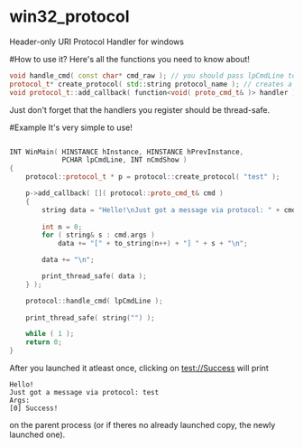 # win32_protocol
Header-only URI Protocol Handler for windows

#How to use it?
Here's all the functions you need to know about!
```C++
void handle_cmd( const char* cmd_raw ); // you should pass lpCmdLine to this function for everything to function properly
protocol_t* create_protocol( std::string protocol_name ); // creates a new protocol and registers it if it wasnt registered before so it can be used ( protocol_name://x/y/z/ )
void protocol_t::add_callback( function<void( proto_cmd_t& )> handler ); // lets you add a handler for the protocol
```

Just don't forget that the handlers you register should be thread-safe.

#Example
It's very simple to use!
```C++

INT WinMain( HINSTANCE hInstance, HINSTANCE hPrevInstance,
			 PCHAR lpCmdLine, INT nCmdShow )
{
	protocol::protocol_t * p = protocol::create_protocol( "test" );

	p->add_callback( []( protocol::proto_cmd_t& cmd )
	{
		string data = "Hello!\nJust got a message via protocol: " + cmd.procol_name + "\nArgs:\n";
		
		int n = 0;
		for ( string& s : cmd.args )
			data += "[" + to_string(n++) + "] " + s + "\n";

		data += "\n";

		print_thread_safe( data );
	} );

	protocol::handle_cmd( lpCmdLine );
	
	print_thread_safe( string("") );

	while ( 1 ); 
	return 0;
}
```
After you launched it atleast once, clicking on [test://Success](test://Success) will print 
```
Hello!
Just got a message via protocol: test
Args:
[0] Success!
```
on the parent process (or if theres no already launched copy, the newly launched one).
